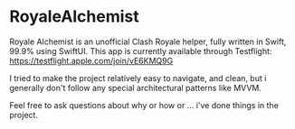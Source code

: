 # RoyaleAlchemist

Royale Alchemist is an unofficial Clash Royale helper, fully written in Swift, 99.9% using SwiftUI.
This app is currently available through Testflight: https://testflight.apple.com/join/vE6KMQ9G

I tried to make the project relatively easy to navigate, and clean, but i generally don't follow any special architectural patterns like MVVM.

Feel free to ask questions about why or how or ... i've done things in the project.
